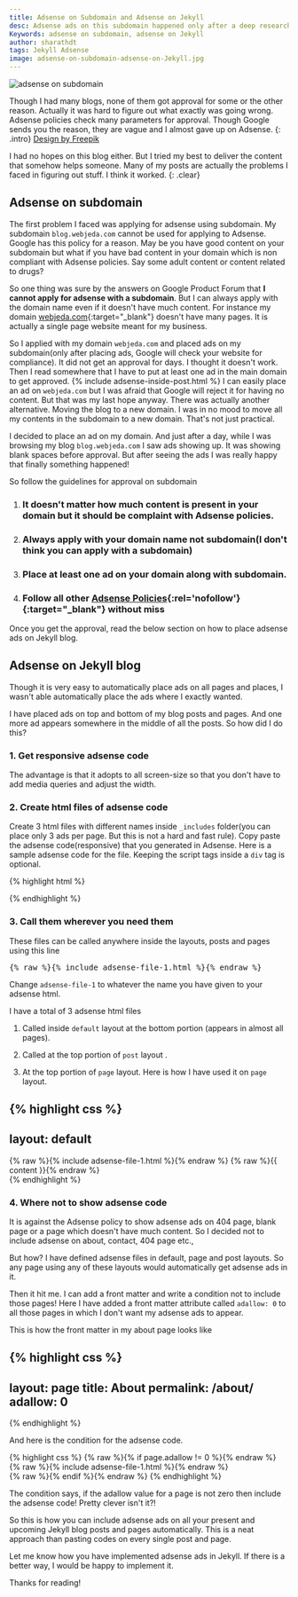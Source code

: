 ```yaml
---
title: Adsense on Subdomain and Adsense on Jekyll
desc: Adsense ads on this subdomain happened only after a deep research about adsense policies. It is indeed possible to have ads on subdomain but you should know what you are doing. Just placing adsense ads on subdomain will not work.
Keywords: adsense on subdomain, adsense on Jekyll
author: sharathdt
tags: Jekyll Adsense
image: adsense-on-subdomain-adsense-on-Jekyll.jpg
---
```


<img alt="adsense on subdomain" title="adsense on Jekyll" itemprop="thumbnailUrl" class="left half noborder" src="{{ site.url }}/images/adsense-on-subdomain-adsense-on-Jekyll.jpg">

<i class="fa fa-quote-left fa-3x fa-pull-left fa-border"></i>Though I had many blogs, none of them got approval for some or the other reason. Actually it was hard to figure out what exactly was going wrong. Adsense policies check many parameters for approval. Though Google sends you the reason, they are vague and I almost gave up on Adsense.
{: .intro}
<a rel="nofollow" target="_blank" href="http://www.freepik.com/free-vector/office-banners_800177.htm">Design by Freepik</a>

I had no hopes on this blog either. But I tried my best to deliver the content that somehow helps someone. Many of my posts are actually the problems I faced in figuring out stuff. I think it worked.
{: .clear}

## Adsense on subdomain
The first problem I faced was applying for adsense using subdomain. My subdomain ```blog.webjeda.com``` cannot be used for applying to Adsense. Google has this policy for a reason. May be you have good content on your subdomain but what if you have bad content in your domain which is non compliant with Adsense policies. Say some adult content or content related to drugs?

So one thing was sure by the answers on Google Product Forum that **I cannot apply for adsense with a subdomain**. But I can always apply with the domain name even if it doesn't have much content. For instance my domain [webjeda.com](http://webjeda.com){:target="_blank"} doesn't have many pages. It is actually a single page website meant for my business.

So I applied with my domain ```webjeda.com``` and placed ads on my subdomain(only after placing ads, Google will check your website for compliance). It did not get an approval for days. I thought it doesn't work. Then I read somewhere that I have to put at least one ad in the main domain to get approved.
{% include adsense-inside-post.html %}
I can easily place an ad on ```webjeda.com``` but I was afraid that Google will reject it for having no content. But that was my last hope anyway. There was actually another alternative. Moving the blog to a new domain. I was in no mood to move all my contents in the subdomain to a new domain. That's not just practical.

I decided to place an ad on my domain. And just after a day, while I was browsing my blog ```blog.webjeda.com``` I saw ads showing up. It was showing blank spaces before approval. But after seeing the ads I was really happy that finally something happened!

So follow the guidelines for approval on subdomain

1. ### It doesn't matter how much content is present in your domain but it should be complaint with Adsense policies.

2. ### Always apply with your domain name not subdomain(I don't think you can apply with a subdomain)

3. ### Place at least one ad on your domain along with subdomain.

4. ### Follow all other [Adsense Policies](https://support.google.com/adsense/answer/23921?hl=en){:rel='nofollow'}{:target="_blank"} without miss

Once you get the approval, read the below section on how to place adsense ads on Jekyll blog.

## Adsense on Jekyll blog

Though it is very easy to automatically place ads on all pages and places, I wasn't able automatically place the ads where I exactly wanted. 

I have placed ads on top and bottom of my blog posts and pages. And one more ad appears somewhere in the middle of all the posts. So how did I do this?

### 1. Get responsive adsense code
The advantage is that it adopts to all screen-size so that you don't have to add media queries and adjust the width.

### 2. Create html files of adsense code
Create 3 html files with different names inside ```_includes``` folder(you can place only 3 ads per page. But this is not a hard and fast rule). Copy paste the adsense code(responsive) that you generated in Adsense. Here is a sample adsense code for the file. Keeping the script tags inside a ```div``` tag is optional.

{% highlight html %}
<div>
<script async src="//pagead2.googlesyndication.com/pagead/js/adsbygoogle.js"></script>
<!-- text-resp-top -->
<ins class="adsbygoogle"
     style="display:block"
     data-ad-client="ca-pub-4186856386076933"
     data-ad-slot="5705299846"
     data-ad-format="auto"></ins>
<script>
(adsbygoogle = window.adsbygoogle || []).push({});
</script>
</div>
{% endhighlight %}

### 3. Call them wherever you need them
These files can be called anywhere inside the layouts, posts and pages using this line
<pre>{% raw %}{% include adsense-file-1.html %}{% endraw %}</pre>

Change ```adsense-file-1``` to whatever the name you have given to your adsense html.

I have a total of 3 adsense html files

1. Called inside ```default``` layout at the bottom portion (appears in almost all pages). 

2. Called at the top portion of ```post``` layout .

3. At the top portion of ```page``` layout. Here is how I have used it on ```page``` layout.

{% highlight css %}
---
layout: default
---
<article id="page">
	{% raw %}{% include adsense-file-1.html %}{% endraw %}
  {% raw %}{{ content }}{% endraw %}

</article>
{% endhighlight %}


### 4. Where not to show adsense code
It is against the Adsense policy to show adsense ads on 404 page, blank page or a page which doesn't have much content. So I decided not to include adsense on about, contact, 404 page etc., 

But how? I have defined adsense files in default, page and post layouts. So any page using any of these layouts would automatically get adsense ads in it.

Then it hit me. I can add a front matter and write a condition not to include those pages! Here I have added a front matter attribute called ```adallow: 0``` to all those pages in which I don't want my adsense ads to appear.

This is how the front matter in my about page looks like

{% highlight css %}
---
layout: page
title: About
permalink: /about/
adallow: 0
---
{% endhighlight %}

And here is the condition for the adsense code.

{% highlight css %}
  {% raw %}{% if page.adallow != 0 %}{% endraw %}
       {% raw %}{% include adsense-file-1.html %}{% endraw %}  
   {% raw %}{% endif %}{% endraw %}
{% endhighlight %}

The condition says, if the adallow value for a page is not zero then include the adsense code! Pretty clever isn't it?!

So this is how you can include adsense ads on all your present and upcoming Jekyll blog posts and pages automatically. This is a neat approach than pasting codes on every single post and page.

Let me know how you have implemented adsense ads in Jekyll. If there is a better way, I would be happy to implement it.

Thanks for reading!